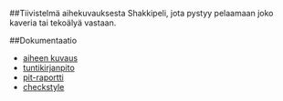 ##Tiivistelmä aihekuvauksesta
Shakkipeli, jota pystyy pelaamaan joko kaveria tai tekoälyä vastaan.

##Dokumentaatio

* [aiheen kuvaus](dokumentaatio/aiheenKuvausJaRakenne.md)
* [tuntikirjanpito](dokumentaatio/tuntikirjanpito.md)
* [pit-raportti](https://htmlpreview.github.io/?https://github.com/8Cookie9/Shakki/blob/master/dokumentaatio/Pit/201702102119/index.html)
* [checkstyle](https://htmlpreview.github.io/?https://github.com/8Cookie9/Shakki/blob/master/dokumentaatio/Checkstyle/checkstyle%203.html)
